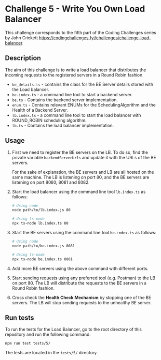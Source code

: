 # Challenge 5 - Write You Own Load Balancer

This challenge corresponds to the fifth part of the Coding Challenges series by John Crickett https://codingchallenges.fyi/challenges/challenge-load-balancer.

## Description

The aim of this challenge is to write a load balancer that distributes the incoming requests to the registered servers in a Round Robin fashion.

- `be_details.ts` - contains the class for the BE Server details stored with the Load balancer.
- `be.index.ts` - a command line tool to start a backend server.
- `be.ts` - Contains the backend server implementation.
- `enum.ts` - Contains relevant ENUMs for the SchedulingAlgorithm and the Health of a Backend Server.
- `lb.index.ts` - a command line tool to start the load balancer with ROUND_ROBIN scheduling algorithm.
- `lb.ts` - Contains the load balancer implementation.

## Usage

1. First we need to register the BE servers on the LB. To do so, find the private variable `backendServerUrls` and update it with the URLs of the BE servers.

   For the sake of explanation, the BE servers and LB are all hosted on the same machine. The LB is listening on port 80, and the BE servers are listening on port 8080, 8081 and 8082.

2. Start the load balancer using the command line tool `lb.index.ts` as follows:

   ```bash
   # Using node
   node path/to/lb.index.js 80

   # Using ts-node
   npx ts-node lb.index.ts 80
   ```

3. Start the BE servers using the command line tool `be.index.ts` as follows:

   ```bash
   # Using node
   node path/to/be.index.js 8081

   # Using ts-node
   npx ts-node be.index.ts 8081
   ```

4. Add more BE servers using the above command with different ports.

5. Start sending requests using any preferred tool (e.g. Postman) to the LB on port 80. The LB will distribute the requests to the BE servers in a Round Robin fashion.

6. Cross check the **Health Check Mechanism** by stopping one of the BE servers. The LB will stop sending requests to the unhealthy BE server.

## Run tests

To run the tests for the Load Balancer, go to the root directory of this repository and run the following command:

```bash
npm run test tests/5/
```

The tests are located in the `tests/5/` directory.
